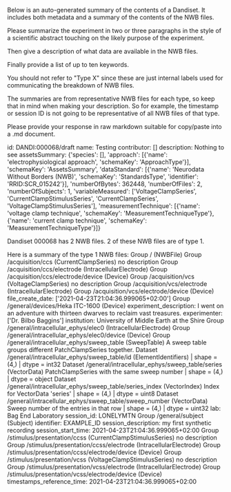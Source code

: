 
Below is an auto-generated summary of the contents of a Dandiset. It includes both metadata and a summary of the contents of the NWB files.

Please summarize the experiment in two or three paragraphs in the style of a scientific abstract touching on the likely purpose of the experiment.

Then give a description of what data are available in the NWB files.

Finally provide a list of up to ten keywords.

You should not refer to "Type X" since these are just internal labels used for communicating the breakdown of NWB files.

The summaries are from representative NWB files for each type, so keep that in mind when making your description. So for example, the timestamp or session ID is not going to be representative of all NWB files of that type.

Please provide your response in raw markdown suitable for copy/paste into a .md document.


id: DANDI:000068/draft
name: Testing
contributor: []
description: Nothing to see
assetsSummary: {'species': [], 'approach': [{'name': 'electrophysiological approach', 'schemaKey': 'ApproachType'}], 'schemaKey': 'AssetsSummary', 'dataStandard': [{'name': 'Neurodata Without Borders (NWB)', 'schemaKey': 'StandardsType', 'identifier': 'RRID:SCR_015242'}], 'numberOfBytes': 362448, 'numberOfFiles': 2, 'numberOfSubjects': 1, 'variableMeasured': ['VoltageClampSeries', 'CurrentClampStimulusSeries', 'CurrentClampSeries', 'VoltageClampStimulusSeries'], 'measurementTechnique': [{'name': 'voltage clamp technique', 'schemaKey': 'MeasurementTechniqueType'}, {'name': 'current clamp technique', 'schemaKey': 'MeasurementTechniqueType'}]}

Dandiset 000068 has 2 NWB files.
2 of these NWB files are of type 1.


Here is a summary of the type 1 NWB files:
  Group / (NWBFile) 
  Group /acquisition/ccs (CurrentClampSeries) no description
  Group /acquisition/ccs/electrode (IntracellularElectrode) 
  Group /acquisition/ccs/electrode/device (Device) 
  Group /acquisition/vcs (VoltageClampSeries) no description
  Group /acquisition/vcs/electrode (IntracellularElectrode) 
  Group /acquisition/vcs/electrode/device (Device) 
  file_create_date: ['2021-04-23T21:04:36.999065+02:00']
  Group /general/devices/Heka ITC-1600 (Device) 
  experiment_description: I went on an adventure with thirteen dwarves to reclaim vast treasures.
  experimenter: ['Dr. Bilbo Baggins']
  institution: University of Middle Earth at the Shire
  Group /general/intracellular_ephys/elec0 (IntracellularElectrode) 
  Group /general/intracellular_ephys/elec0/device (Device) 
  Group /general/intracellular_ephys/sweep_table (SweepTable) A sweep table groups different PatchClampSeries together.
  Dataset /general/intracellular_ephys/sweep_table/id (ElementIdentifiers)  | shape = (4,) | dtype = int32
  Dataset /general/intracellular_ephys/sweep_table/series (VectorData) PatchClampSeries with the same sweep number | shape = (4,) | dtype = object
  Dataset /general/intracellular_ephys/sweep_table/series_index (VectorIndex) Index for VectorData 'series' | shape = (4,) | dtype = uint8
  Dataset /general/intracellular_ephys/sweep_table/sweep_number (VectorData) Sweep number of the entries in that row | shape = (4,) | dtype = uint32
  lab: Bag End Laboratory
  session_id: LONELYMTN
  Group /general/subject (Subject) 
  identifier: EXAMPLE_ID
  session_description: my first synthetic recording
  session_start_time: 2021-04-23T21:04:36.999065+02:00
  Group /stimulus/presentation/ccss (CurrentClampStimulusSeries) no description
  Group /stimulus/presentation/ccss/electrode (IntracellularElectrode) 
  Group /stimulus/presentation/ccss/electrode/device (Device) 
  Group /stimulus/presentation/vcss (VoltageClampStimulusSeries) no description
  Group /stimulus/presentation/vcss/electrode (IntracellularElectrode) 
  Group /stimulus/presentation/vcss/electrode/device (Device) 
  timestamps_reference_time: 2021-04-23T21:04:36.999065+02:00
